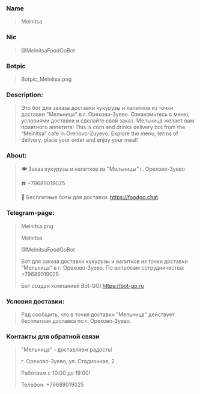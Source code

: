 ### Name
>Melnitsa


###	Nic
>@MelnitsaFoodGoBot

###	Botpic
>Botpic_Melnitsa.png

### Description: 

>Это бот для заказа доставки кукурузы и напитков из точки доставки "Мельница" в г. Орехово-Зуево. Ознакомьтесь с меню, условиями доставки и сделайте свой заказ. Мельница желает вам приятного аппетита!
This is corn and drinks delivery bot from the “Melnitsa” cafe in Orehovo-Zuyevo. Explore the menu, terms of delivery, place your order and enjoy your meal! 

### About:

>🍽 Заказ кукурузы и напитков из "Мельницы" г. Орехово-Зуево.
>
>☎️ +79689019025
>
>🖖 Бесплатные боты для доставки: https://foodgo.chat

### Telegram-page:

>Melnitsa.png
>
>Melnitsa
>
>@MelnitsaFoodGoBot
>
>Бот для заказа доставки кукурузы и напитков из точки доставки "Мельница" в г. Орехово-Зуево.
По вопросам сотрудничества: +79689019025
>
>Бот создан компанией Bot-GO! https://bot-go.ru

### Условия доставки:
>Рад сообщить, что в точке доставки "Мельница" действует бесплатная доставка по г. Орехово-Зуево.


###	Контакты для обратной связи
>"Мельница" - доставляем радость!
>
>г. Орехово-Зуево, ул. Стадионная, 2 
>
>Работаем с 10:00 до 19:00!
>
>Телефон: +79689019025
